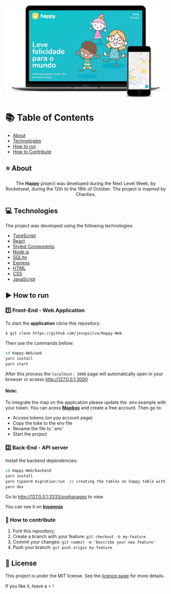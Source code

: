 <h3 align="center">
    <img alt="Happy" title="mockup" src="./.github/mockup.png">
    <br>
</h3>

# :books: Table of Contents

- [About](#about)
- [Technologies](#technologies)
- [How to run](#how-to-run)
- [How to Contribute](#how-to-contribute)

<a id="about"></a>

## :star: About

<p style="text-align: center;">The <strong>Happy</strong> project was developed during the Next Level Week, by Rocketseat, during the 12th to the 18th of October.
The project is inspired by Charities.</p>

<a id="technologies"></a>

## :computer: Technologies

The project was developed using the following technologies:

- [TypeScript](https://www.typescriptlang.org/)
- [React](https://pt-br.reactjs.org/)
- [Styled Components](https://styled-components.com/)
- [Node.js](https://nodejs.org/en/)
- [SQLite](https://www.sqlite.org/index.html)
- [Express](https://expressjs.com/)
- [HTML](https://html.com/)
- [CSS](https://developer.mozilla.org/pt-BR/docs/Web/CSS)
- [JavaScript](https://www.javascript.com/)

<a id="how-to-run"></a>

## :arrow_forward: How to run

### :one: Front-End - Web Application
To start the **application** clone this repository:
```bash 
$ git clone https://github.com/jesspsilva/Happy-Web
```
Then use the commands bellow:
```bash
cd Happy-Web/web
yarn install
yarn start
```
After this process the `localhost: 3000` page will automatically open in your browser or acsess <a href="http://127.0.0.1:3000" target="_blank">http://127.0.0.1:3000</a>

#### <b>Note</b>:
To integrate the map on the application please update the .env.example with your token.
You can acess <a href="https://account.mapbox.com/auth/signin/" target="_blank"><b>Mapbox</b></a> and create a free account.
Then go to:
- Access tokens (on you account page)
- Copy the toke to the env file
- Rename the file to '.env'
- Start the project

### :two: Back-End - API server
Install the backend dependencies:
```bash
cd Happy-Web/backend
yarn install
yarn typeorm migration:run  // creating the tables on happy table with postgres
yarn dev
```
Go to <a href="http://127.0.0.1:3333/orphanages" target="_blank">http://127.0.0.1:3333/orphanages</a> to view

You can see it on <a href="https://insomnia.rest/run/?label=Happy-API&uri=https%3A%2F%2Fraw.githubusercontent.com%2Fraphabarreto%2Fhappy-server%2Fmain%2FHappy-Insomnia.json" target="_blank"><b>Insomnia</b></a>



<a id="how-to-contribute"></a>

### :yellow_heart: How to contribute
1. Fork this repository;
2. Create a branch with your feature: `git checkout -b my-feature`
3. Commit your changes: `git commit -m 'Describe your new feature'`
4. Push your branch: `git push origin my-feature`

## :scroll: License

This project is under the MIT license. See the [licence page](https://opensource.org/licenses/MIT) for more details.

If you like it, leave a :star: !
